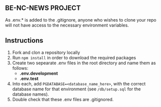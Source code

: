## BE-NC-NEWS PROJECT

As .env.* is added to the .gitignore, anyone who wishes to clone your repo will not have access to the necessary environment variables. 

## Instructions
1. Fork and clon a repository locally
2. Run `npm install` in order to download the required packages 
3. Create two sepearate .env files in the root directory and name them as follows:
    - **.env.development**
    - **.env.test**
4. Into each, add `PGDATABASE=<database_name_here>`, with the correct database name for that environment (see `/db/setup.sql` for the database names). 
5. Double check that these .env files are .gitignored.